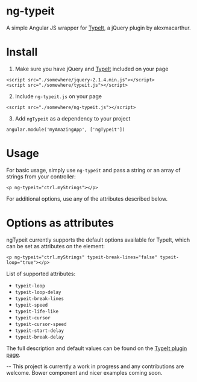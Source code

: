 # ng-typeit

A simple Angular JS wrapper for [TypeIt](https://github.com/alexmacarthur/typeit), a jQuery plugin by alexmacarthur.

# Install

1) Make sure you have jQuery and [TypeIt](https://github.com/alexmacarthur/typeit) included on your page
```
<script src="./somewhere/jquery-2.1.4.min.js"></script>
<script src="./somewhere/typeit.js"></script>
```
2) Include `ng-typeit.js` on your page
```
<script src="./somewhere/ng-typeit.js"></script>
```
3) Add `ngTypeit` as a dependency to your project
```
angular.module('myAmazingApp', ['ngTypeit'])
```

# Usage
For basic usage, simply use `ng-typeit` and pass a string or an array of strings from your controller:
```
<p ng-typeit="ctrl.myStrings"></p>
```
For additional options, use any of the attributes described below.

# Options as attributes

ngTypeit currently supports the default options available for TypeIt, which can be set as attributes on the element:
```
<p ng-typeit="ctrl.myStrings" typeit-break-lines="false" typeit-loop="true"></p>
```

List of supported attributes:
- `typeit-loop`
- `typeit-loop-delay`
- `typeit-break-lines`
- `typeit-speed`
- `typeit-life-like`
- `typeit-cursor`
- `typeit-cursor-speed`
- `typeit-start-delay`
- `typeit-break-delay`

The full description and default values can be found on the [TypeIt plugin page](https://github.com/alexmacarthur/typeit).

--
This project is currently a work in progress and any contributions are welcome. Bower component and nicer examples coming soon.
